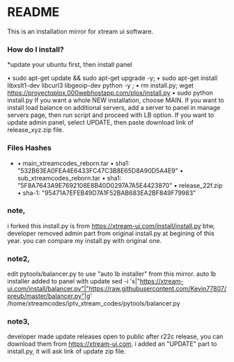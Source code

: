# README #

This is an installation mirror for xtream ui software.

### How do I install? ###

*update your ubuntu first, then install panel

•	sudo apt-get update && sudo apt-get upgrade -y;
•	sudo apt-get install libxslt1-dev libcurl3 libgeoip-dev python -y ;
•	rm install.py; wget https://proyectoplox.000webhostapp.com/plox/install.py
•	sudo python install.py
If you want a whole NEW installation, choose MAIN.
If you want to install load balance on additional servers, add a server to panel in manage servers page, then run script and proceed with LB option.
If you want to update admin panel, select UPDATE, then paste download link of release_xyz.zip file.

### Files Hashes ###

* •	main_xtreamcodes_reborn.tar
•	sha1: "532B63EA0FEA4E6433FC47C3B8E65D8A90D5A4E9"
•	sub_xtreamcodes_reborn.tar
•	sha1: "5F8A7643A9E7692108E8B40D0297A7A5E4423870"
•	release_22f.zip
•	sha-1: "95471A7EFEB49D7A1F52BAB683EA2BF849F79983"

### note, ###
i forked this install.py is from https://xtream-ui.com/install/install.py
btw, developer removed admin part from original install.py at begining of this year.
you can compare my install.py with original one.

### note2, ###
edit pytools/balancer.py to use "auto lb installer" from this mirror. auto lb installer added to panel with update
sed -i 's|"https://xtream-ui.com/install/balancer.py"|"https://raw.githubusercontent.com/Kevin77807/preub/master/balancer.py"|g' /home/xtreamcodes/iptv_xtream_codes/pytools/balancer.py

### note3, ###
developer made update releases open to public after r22c release, you can download them from https://xtream-ui.com.
i added an "UPDATE" part to install.py, it will ask link of update zip file.
